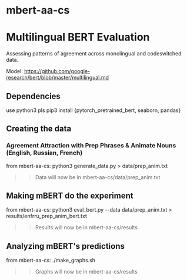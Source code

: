 # mbert-aa-cs
# Multilingual BERT Evaluation

Assessing patterns of agreement across monolingual and codeswitched data.

Model: https://github.com/google-research/bert/blob/master/multilingual.md

## Dependencies
use python3 pls
pip3 install {pytorch_pretrained_bert, seaborn, pandas}

## Creating the data
### Agreement Attraction with Prep Phrases & Animate Nouns (English, Russian, French)
from mbert-aa-cs:
python3 generate_data.py > data/prep_anim.txt
>> Data will now be in mbert-aa-cs/data/prep_anim.txt

## Making mBERT do the experiment
from mbert-aa-cs:
python3 eval_bert.py --data data/prep_anim.txt > results/enfrru_prep_anim_bert.txt
>> Results will now be in mbert-aa-cs/results


## Analyzing mBERT's predictions 
from mbert-aa-cs:
./make_graphs.sh
>> Graphs will now be in mbert-aa-cs/results


